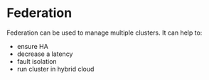 # Federation

Federation can be used to manage multiple clusters. It can help to:
- ensure HA
- decrease a latency
- fault isolation
- run cluster in hybrid cloud 
